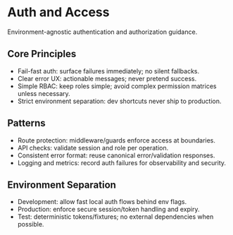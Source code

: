 # Auth and Access

Environment-agnostic authentication and authorization guidance.

## Core Principles
- Fail-fast auth: surface failures immediately; no silent fallbacks.
- Clear error UX: actionable messages; never pretend success.
- Simple RBAC: keep roles simple; avoid complex permission matrices unless necessary.
- Strict environment separation: dev shortcuts never ship to production.

## Patterns
- Route protection: middleware/guards enforce access at boundaries.
- API checks: validate session and role per operation.
- Consistent error format: reuse canonical error/validation responses.
- Logging and metrics: record auth failures for observability and security.

## Environment Separation
- Development: allow fast local auth flows behind env flags.
- Production: enforce secure session/token handling and expiry.
- Test: deterministic tokens/fixtures; no external dependencies when possible.
